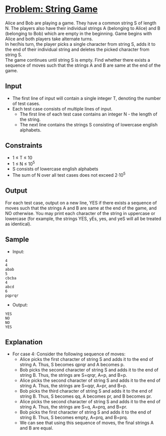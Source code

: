 # [Problem: String Game](https://www.codechef.com/problems/ABSTRING)

Alice and Bob are playing a game. They have a common string S of length N. The players also have their individual strings A (belonging to Alice) and B (belonging to Bob) which are empty in the beginning. Game begins with Alice and both players take alternate turns. <br>
In her/his turn, the player picks a single character from string S, adds it to the end of their individual string and deletes the picked character from string S. <br>
The game continues until string S is empty. Find whether there exists a sequence of moves such that the strings A and B are same at the end of the game.

## Input

- The first line of input will contain a single integer T, denoting the number of test cases.
- Each test case consists of multiple lines of input.
  - The first line of each test case contains an integer N - the length of the string.
  - The next line contains the strings S consisting of lowercase english alphabets.

## Constraints

- 1 ≤ T ≤ 10 
- 1 ≤ N ≤ 10<sup>5</sup>
- S consists of lowercase english alphabets
- The sum of N over all test cases does not exceed 2⋅10<sup>5</sup>

## Output

For each test case, output on a new line, YES if there exists a sequence of moves such that the strings A and B are same at the end of the game, and NO otherwise. You may print each character of the string in uppercase or lowercase (for example, the strings YES, yEs, yes, and yeS will all be treated as identical).

## Sample

- Input:
```
4
4
abab
5
cbcba
4
abcd
6
pqprqr
```

- Output:
```
YES
NO
NO
YES
```

## Explanation

- For case 4: Consider the following sequence of moves:
  - Alice picks the first character of string S and adds it to the end of string A. Thus, S becomes qprqr and A becomes p.
  - Bob picks the second character of string S and adds it to the end of string B. Thus, the strings are S=qrqr, A=p, and B=p.
  - Alice picks the second character of string S and adds it to the end of string A. Thus, the strings are S=qqr, A=pr, and B=p.
  - Bob picks the third character of string S and adds it to the end of string B. Thus, S becomes qq, A becomes pr, and B becomes pr.
  - Alice picks the second character of string S and adds it to the end of string A. Thus, the strings are S=q, A=prq, and B=pr.
  - Bob picks the first character of string S and adds it to the end of string B. Thus, S becomes empty, A=prq, and B=prq.
  - We can see that using this sequence of moves, the final strings A and B are equal.
